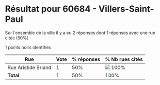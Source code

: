 # Résultat pour 60684 - Villers-Saint-Paul

Sur l'ensemble de la ville il y a eu 2 réponses dont 1 réponses avec une rue citée (50%)

1 points noirs identifiés

| Rue | Vote | % réponses | % Nb rues cités|
|-----|------|------------|----------------|
| Rue Aristide Briand | 1 | 50% | <img src="../../img/bar_100.gif" />&nbsp;100%|
| **Total** | 1 | 50% | 100%|

